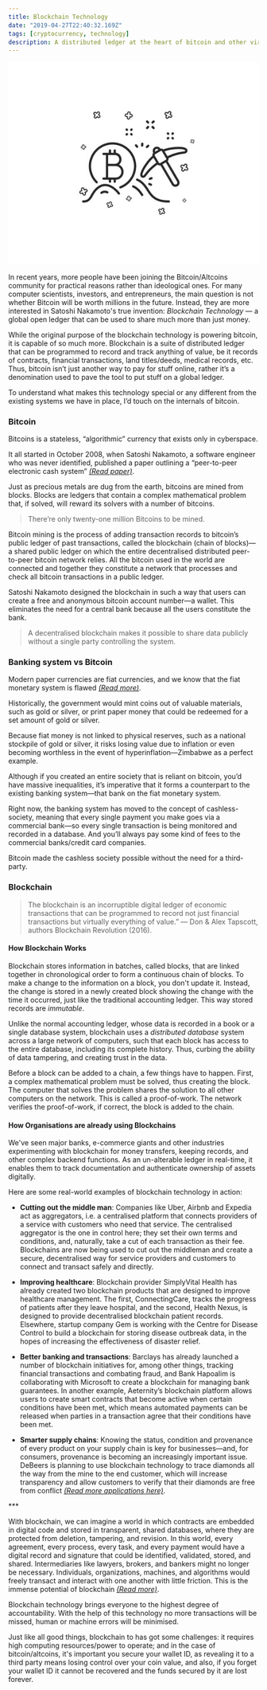 ```yaml
---
title: Blockchain Technology
date: "2019-04-27T22:40:32.169Z"
tags: [cryptocurrency, technology]
description: A distributed ledger at the heart of bitcoin and other virtual currencies, that makes it possible to share data publicly without third parties.
---
```


![Blockchain Technology](./blockchain-tech.jpg)

In recent years, more people have been joining the Bitcoin/Altcoins community for practical reasons rather than ideological ones. For many computer scientists, investors, and entrepreneurs, the main question is not whether Bitcoin will be worth millions in the future. Instead, they are more interested in Satoshi Nakamoto's true invention: _Blockchain Technology_ — a global open ledger that can be used to share much more than just money.

While the original purpose of the blockchain technology is powering bitcoin, it is capable of so much more.
Blockchain is a suite of distributed ledger that can be programmed to record and track anything of value,
be it records of contracts, financial transactions, land titles/deeds, medical records, etc. Thus, bitcoin isn’t just
another way to pay for stuff online, rather it’s a denomination used to pave the tool to put stuff on a global ledger.

To understand what makes this technology special or any different from the existing systems we have in place,
I’d touch on the internals of bitcoin.

### Bitcoin

Bitcoins is a stateless, “algorithmic” currency that exists only in cyberspace.

It all started in October 2008, when Satoshi Nakamoto, a software engineer who was never identified,
published a paper outlining a “peer-to-peer electronic cash system” <a href="https://bitcoin.org/bitcoin.pdf" target="_blank" class="read-more">_(Read paper)_</a>.

Just as precious metals are dug from the earth, bitcoins are mined from blocks. Blocks are ledgers that contain
a complex mathematical problem that, if solved, will reward its solvers with a number of bitcoins.

> There’re only twenty-one million Bitcoins to be mined.

Bitcoin mining is the process of adding transaction records to bitcoin’s public ledger of past transactions,
called the blockchain (chain of blocks)—a shared public ledger on which the entire decentralised distributed peer-to-peer
bitcoin network relies. All the bitcoin used in the world are connected and together they constitute a network that processes
and check all bitcoin transactions in a public ledger.

Satoshi Nakamoto designed the blockchain in such a way that users can create a free and anonymous bitcoin account number—a wallet.
This eliminates the need for a central bank because all the users constitute the bank.

> A decentralised blockchain makes it possible to share data publicly without a single party controlling the system.

### Banking system vs Bitcoin

Modern paper currencies are fiat currencies, and we know that the fiat monetary system is flawed <a href="https://news.bitcoin.com/how-fiat-money-fails-deconstructing-the-governments-paper-thin-promise/" target="_blank" class="read-more">_(Read more)_</a>.

Historically, the government would mint coins out of valuable materials, such as gold or silver, or print paper money that could
be redeemed for a set amount of gold or silver.

Because fiat money is not linked to physical reserves, such as a national stockpile of gold or silver,
it risks losing value due to inflation or even becoming worthless in the event of hyperinflation—Zimbabwe as a perfect example.

Although if you created an entire society that is reliant on bitcoin, you’d have massive inequalities,
it’s imperative that it forms a counterpart to the existing banking system—that bank on the fiat monetary system.

Right now, the banking system has moved to the concept of cashless-society, meaning that every single payment you make goes
via a commercial bank—so every single transaction is being monitored and recorded in a database. And you’ll always pay some
kind of fees to the commercial banks/credit card companies.

Bitcoin made the cashless society possible without the need for a third-party.

### Blockchain

> The blockchain is an incorruptible digital ledger of economic transactions that can be programmed to record not just financial transactions but virtually everything of value.”
> — Don & Alex Tapscott, authors Blockchain Revolution (2016).

#### How Blockchain Works

Blockchain stores information in batches, called blocks, that are linked together in chronological order to form a continuous
chain of blocks. To make a change to the information on a block, you don't update it. Instead, the change is stored in a newly
created block showing the change with the time it occurred, just like the traditional accounting ledger.
This way stored records are _immutable_.

Unlike the normal accounting ledger, whose data is recorded in a book or a single database system, blockchain uses a
_distributed database_ system across a large network of computers, such that each block has access to the entire database,
including its complete history. Thus, curbing the ability of data tampering, and creating trust in the data.

Before a block can be added to a chain, a few things have to happen. First, a complex mathematical problem must be solved,
thus creating the block. The computer that solves the problem shares the solution to all other computers on the network.
This is called a proof-of-work. The network verifies the proof-of-work, if correct, the block is added to the chain.

#### How Organisations are already using Blockchains

We've seen major banks, e-commerce giants and other industries experimenting with blockchain for money transfers, keeping records,
and other complex backend functions. As an un-alterable ledger in real-time, it enables them to track documentation
and authenticate ownership of assets digitally.

Here are some real-world examples of blockchain technology in action:

- **Cutting out the middle man**: Companies like Uber, Airbnb and Expedia act as aggregators, i.e. a centralised platform that
  connects providers of a service with customers who need that service. The centralised aggregator is the one in control here;
  they set their own terms and conditions, and, naturally, take a cut of each transaction as their fee. Blockchains are now
  being used to cut out the middleman and create a secure, decentralised way for service providers and customers to connect and
  transact safely and directly.

- **Improving healthcare**: Blockchain provider SimplyVital Health has already created two blockchain products that are designed to
  improve healthcare management. The first, ConnectingCare, tracks the progress of patients after they leave hospital, and the second,
  Health Nexus, is designed to provide decentralised blockchain patient records. Elsewhere, startup company Gem is working with the
  Centre for Disease Control to build a blockchain for storing disease outbreak data, in the hopes of increasing the effectiveness of
  disaster relief.

- **Better banking and transactions**: Barclays has already launched a number of blockchain initiatives for, among other things,
  tracking financial transactions and combating fraud, and Bank Hapoalim is collaborating with Microsoft to create a blockchain for
  managing bank guarantees. In another example, Aeternity’s blockchain platform allows users to create smart contracts that become
  active when certain conditions have been met, which means automated payments can be released when parties in a transaction agree
  that their conditions have been met.

- **Smarter supply chains**: Knowing the status, condition and provenance of every product on your supply chain is key for
  businesses—and, for consumers, provenance is becoming an increasingly important issue. DeBeers is planning to use blockchain technology to
  trace diamonds all the way from the mine to the end customer, which will increase transparency and allow customers to verify that
  their diamonds are free from conflict <a href="https://bernardmarr.com/default.asp?contentID=1788" target="_blank" class="read-more">_(Read more applications here)_</a>.

<p class="three-dots">***</p>

With blockchain, we can imagine a world in which contracts are embedded in digital code and stored in transparent,
shared databases, where they are protected from deletion, tampering, and revision. In this world, every agreement,
every process, every task, and every payment would have a digital record and signature that could be identified, validated,
stored, and shared. Intermediaries like lawyers, brokers, and bankers might no longer be necessary. Individuals, organizations,
machines, and algorithms would freely transact and interact with one another with little friction. This is the immense potential
of blockchain <a href="https://hbr.org/2017/01/the-truth-about-blockchain" target="_blank" class="read-more">_(Read more)_</a>.

Blockchain technology brings everyone to the highest degree of accountability. With the help of this technology no more
transactions will be missed, human or machine errors will be minimised.

Just like all good things, blockchain to has got some challenges: it requires high computing resources/power to operate;
and in the case of bitcoin/altcoins, it's important you secure your wallet ID, as revealing it to a third party means losing
control over your coin value, and also, if you forget your wallet ID it cannot be recovered and the funds secured by it are
lost forever.
